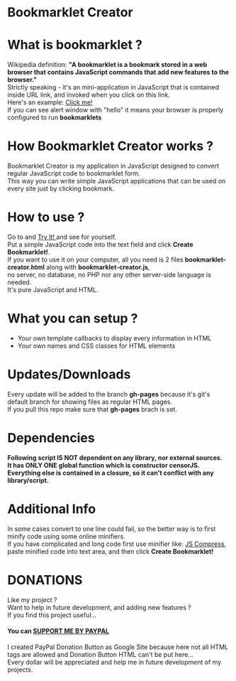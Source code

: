 # Bookmarklet Creator

# What is bookmarklet ?
Wikipedia definition:
**"A bookmarklet is a bookmark stored in a web browser that contains JavaScript commands that add new features to the browser."** <br />
Strictly speaking - it's an mini-application in JavaScript that is contained inside URL link, and invoked when you click on this link.<br />
Here's an example: <a href="javascript:(function(){alert%28%22hello%22%29%3B})();void(null);">Click me!</a><br />
If you can see alert window with "hello" it means your browser is properly configured to run **bookmarklets**

# How Bookmarklet Creator works ?
Bookmarklet Creator is my application in JavaScript designed to convert regular JavaScript code to bookmarklet form. <br />
This way you can write simple JavaScript applications that can be used on every site just by clicking bookmark.

# How to use ?
Go to and <a href="http://dominikstyp.github.io/javascript-stuff/miscellaneous/bookmarklet-creator/bookmarklet-creator.html"> Try It! </a> and see for yourself.<br />
Put a simple JavaScript code into the text field and click **Create Bookmarklet!**.<br />
If you want to use it on your computer, all you need is 2 files **bookmarklet-creator.html** along with **bookmarklet-creator.js**, <br />
no server, no database, no PHP nor any other server-side language is needed.<br />
It's pure JavaScript and HTML.

# What you can setup ?
- Your own template callbacks to display every information in HTML
- Your own names and CSS classes for HTML elements


# Updates/Downloads
Every update will be added to the branch **gh-pages** because it's git's default branch for showing files as regular HTML pages.<br />
If you pull this repo make sure that **gh-pages** brach is set.

# Dependencies
**Following script IS NOT dependent on any library, nor external sources.**<br />
**It has ONLY ONE global function which is constructor censorJS.**<br />
**Everything else is contained in a closure, so it can't conflict with any library/script.**

# Additional Info
In some cases convert to one line could fail, so the better way is to first minify code using some online minifiers.<br />
If you have complicated and long code first use minifier like: <a href="http://jscompress.com/" target="_blank">JS Compress</a>,<br /> 
paste minified code into text area, and then click **Create Bookmarklet!** <br />

# DONATIONS
Like my project ?   
Want to help in future development, and adding new features ?   
If you find this project useful...  
#### You can <a href="https://sites.google.com/site/dominikdonationbutton/">SUPPORT ME BY PAYPAL</a>
I created PayPal Donation Button as Google Site because here not all HTML tags are allowed and Donation Button HTML can't be put here...  
Every dollar will be appreciated and help me in future development of my projects. 